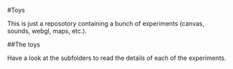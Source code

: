 #Toys

This is just a reposotory containing a bunch of experiments (canvas, sounds, webgl, maps, etc.).

##The toys

Have a look at the subfolders to read the details of each of the experiments.